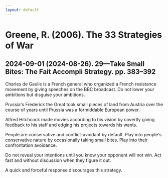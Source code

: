 ```yaml
---
layout: default
---
```


# Greene, R. (2006). The 33 Strategies of War

## 2024-09-01 (2024-08-26). 29—Take Small Bites: The Fait Accompli Strategy. pp. 383–392

Charles de Gaulle is a French general who organized a French resistance movement by giving speeches on the BBC broadcast. Do not lower your ambitions but disguise your ambitions.

Prussia's Frederick the Great took small pieces of land from Austria over the course of years until Prussia was a formiddable European power.

Alfred Hitchcock made movies according to his vision by covertly giving feedback to his staff and edging his projects towards his wants.

People are conservative and conflict-avoidant by default. Play into people's conservative nature by occasionally taking small bites. Play into their confrontation avoidance.

Do not reveal your intentions until you know your opponent will not win. Act fast and without discussion when they figure it out.

A quick and forceful response discourages this strategy.
